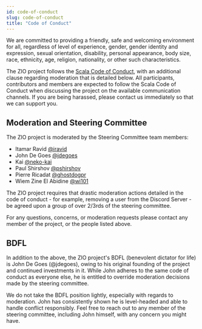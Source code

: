 ```yaml
---
id: code-of-conduct
slug: code-of-conduct
title: "Code of Conduct"
---
```


We are committed to providing a friendly, safe and welcoming
environment for all, regardless of level of experience, gender, gender
identity and expression, sexual orientation, disability, personal
appearance, body size, race, ethnicity, age, religion, nationality, or
other such characteristics.

The ZIO project follows the [Scala Code of Conduct](https://www.scala-lang.org/conduct/), with
an additional clause regarding moderation that is detailed below. All participants, contributors and 
members are expected to follow the Scala Code of Conduct when discussing the project on the available 
communication channels. If you are being harassed, please contact us immediately so that we can support you.

## Moderation and Steering Committee
 
The ZIO project is moderated by the Steering Committee team members:

- Itamar Ravid [@iravid](https://github.com/iravid)
- John De Goes [@jdegoes](https://github.com/jdegoes)
- Kai [@neko-kai](https://github.com/neko-kai)
- Paul Shirshov [@pshirshov](https://github.com/pshirshov)
- Pierre Ricadat [@ghostdogpr](https://github.com/ghostdogpr)
- Wiem Zine El Abidine [@wi101](https://github.com/wi101)

The ZIO project requires that drastic moderation actions detailed in the code of 
conduct - for example, removing a user from the Discord Server - be agreed upon
a group of over 2/3rds of the steering committee.

For any questions, concerns, or moderation requests please contact any member of
the project, or the people listed above.

## BDFL

In addition to the above, the ZIO project's BDFL (benevolent dictator for life) is
John De Goes (@jdegoes), owing to his original founding of the project and continued
investments in it. While John adheres to the same code of conduct as everyone else,
he is entitled to override moderation decisions made by the steering committee.

We do not take the BDFL position lightly, especially with regards to moderation. John
has consistently shown he is level-headed and able to handle conflict responsibly. Feel
free to reach out to any member of the steering committee, including John himself,
with any concern you might have.
